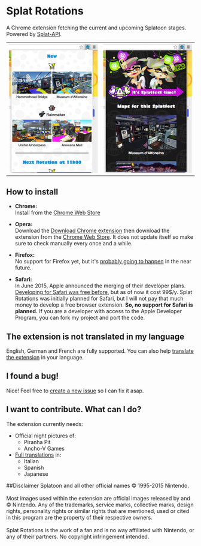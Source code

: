 # Splat Rotations

A Chrome extension fetching the current and upcoming Splatoon stages. Powered by [Splat-API](https://github.com/jfgoncalves/Splat-API).

<table align="center">
	<tr>
		<td><img src="gh-pages/day.jpg" /></td>
		<td><img src="gh-pages/fes.jpg" /></td>
	</tr>
</table>

## How to install

* **Chrome:**<br>
  Install from the [Chrome Web Store](https://chrome.google.com/webstore/detail/splat-rotations/gafbbdopihfgddkhojbjfhdbckfkelka)

* **Opera:**<br>
  Download the [Download Chrome extension](https://addons.opera.com/fr/extensions/details/download-chrome-extension-9/?display=en) then download the extension from the [Chrome Web Store](https://chrome.google.com/webstore/detail/splat-rotations/gafbbdopihfgddkhojbjfhdbckfkelka).
  It does not update itself so make sure to check manually every once and a while.
* **Firefox:**<br>
  No support for Firefox yet, but it's [probably going to happen](https://blog.mozilla.org/addons/2015/08/21/the-future-of-developing-firefox-add-ons/) in the near future.
* **Safari:**<br>
  In June 2015, Apple announced the merging of their developer plans. [Developing for Safari was free before](http://gizmodo.com/apples-great-new-developer-program-screws-over-safari-d-1710539882), but as of now it cost 99$/y. Splat Rotations was initially planned for Safari, but I will not pay that much money to develop a free browser extension. **So, no support for Safari is planned.** If you are a developer with access to the Apple Developer Program, you can fork my project and port the code.

## The extension is not translated in my language

English, German and French are fully supported. You can also help [translate the extension](https://poeditor.com/join/project/pwVRLVIrEt) in your language.

## I found a bug!
Nice! Feel free to [create a new issue](https://github.com/jfgoncalves/splat-rotations/issues) so I can fix it asap.

## I want to contribute. What can I do?
The extension currently needs:

* Official night pictures of:
	* Piranha Pit
	* Ancho-V Games
* [Full translations](https://poeditor.com/join/project/pwVRLVIrEt) in:
	* Italian
	* Spanish
	* Japanese

##Disclaimer
Splatoon and all other official names © 1995-2015 Nintendo.<br><br>Most images used within the extension are official images released by and © Nintendo. Any of the trademarks, service marks, collective marks, design rights, personality rights or similar rights that are mentioned, used or cited in this program are the property of their respective owners.<br><br>Splat Rotations is the work of a fan and is no way affiliated with Nintendo, or any of their partners. No copyright infringement intended.
